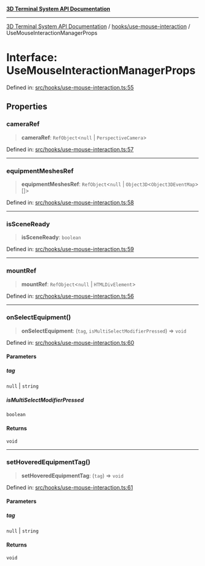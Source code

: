 [**3D Terminal System API Documentation**](../../../README.md)

***

[3D Terminal System API Documentation](../../../README.md) / [hooks/use-mouse-interaction](../README.md) / UseMouseInteractionManagerProps

# Interface: UseMouseInteractionManagerProps

Defined in: [src/hooks/use-mouse-interaction.ts:55](https://github.com/Dicommunitas/ThreeJS_Terminal_3D/blob/99674efc74a324fa412d902012012a3688e22f0e/src/hooks/use-mouse-interaction.ts#L55)

## Properties

### cameraRef

> **cameraRef**: `RefObject`\<`null` \| `PerspectiveCamera`\>

Defined in: [src/hooks/use-mouse-interaction.ts:57](https://github.com/Dicommunitas/ThreeJS_Terminal_3D/blob/99674efc74a324fa412d902012012a3688e22f0e/src/hooks/use-mouse-interaction.ts#L57)

***

### equipmentMeshesRef

> **equipmentMeshesRef**: `RefObject`\<`null` \| `Object3D`\<`Object3DEventMap`\>[]\>

Defined in: [src/hooks/use-mouse-interaction.ts:58](https://github.com/Dicommunitas/ThreeJS_Terminal_3D/blob/99674efc74a324fa412d902012012a3688e22f0e/src/hooks/use-mouse-interaction.ts#L58)

***

### isSceneReady

> **isSceneReady**: `boolean`

Defined in: [src/hooks/use-mouse-interaction.ts:59](https://github.com/Dicommunitas/ThreeJS_Terminal_3D/blob/99674efc74a324fa412d902012012a3688e22f0e/src/hooks/use-mouse-interaction.ts#L59)

***

### mountRef

> **mountRef**: `RefObject`\<`null` \| `HTMLDivElement`\>

Defined in: [src/hooks/use-mouse-interaction.ts:56](https://github.com/Dicommunitas/ThreeJS_Terminal_3D/blob/99674efc74a324fa412d902012012a3688e22f0e/src/hooks/use-mouse-interaction.ts#L56)

***

### onSelectEquipment()

> **onSelectEquipment**: (`tag`, `isMultiSelectModifierPressed`) => `void`

Defined in: [src/hooks/use-mouse-interaction.ts:60](https://github.com/Dicommunitas/ThreeJS_Terminal_3D/blob/99674efc74a324fa412d902012012a3688e22f0e/src/hooks/use-mouse-interaction.ts#L60)

#### Parameters

##### tag

`null` | `string`

##### isMultiSelectModifierPressed

`boolean`

#### Returns

`void`

***

### setHoveredEquipmentTag()

> **setHoveredEquipmentTag**: (`tag`) => `void`

Defined in: [src/hooks/use-mouse-interaction.ts:61](https://github.com/Dicommunitas/ThreeJS_Terminal_3D/blob/99674efc74a324fa412d902012012a3688e22f0e/src/hooks/use-mouse-interaction.ts#L61)

#### Parameters

##### tag

`null` | `string`

#### Returns

`void`
